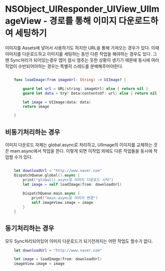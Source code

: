 # NSObject_UIResponder_UIView_UIImageView - 경로를 통해 이미지 다운로드하여 세팅하기
이미지를 Assets에 넣어서 사용하기도 하지만 URL을 통해 가져오는 경우가 있다.
이때 이미지를 다운로드하고 이미지를 세팅하는 동안 다른 작업을 해야하는 경우도 있다.
그땐 Sync처리가 되어있는경우 앱이 잠시 멈추는 듯한 상황이 생기기 때문에 동시에 여러작업이 수반되어야하는 경우는 특별히 스레드를 분배해주어야한다. 

```swift

    func loadImage(from imageUrl: String) -> UIImage? {

        guard let url = URL(string: imageUrl) else { return nil }
        guard let data = try? Data(contentsOf: url) else { return nil }

        let image = UIImage(data: data)
        return image

    }
```

## 비동기처리하는 경우
이미지 다운로드 자체는 global.async로 처리하고, UIImage의 이미지를 교체하는 것은 main.async에서 작업을 한다. 이렇게 되면 이작업 외에도 다른 작업들을 동시에 작업할 수가 있다.
```swift

    let downloadUrl = "http://www.naver.com"
    DispatchQueue.global().async {
        print("global().async로 이미지 다운로드 시작")
        let image = self.loadImage(from: downloadUrl)
        
        DispatchQueue.main.async {
            print("main.async로 이미지 변경")
            self.imageView.image = image
        }
    }
```

## 동기처리하는 경우
모두 Sync처리되어있어 이미지 다운로드가 되기전까지는 어떤 작업도 할수가 없다. 

```swift
    let downloadUrl = "http://www.naver.com"

    let image = loadImage(from: downloadUrl)
    imageView.image = image

```
